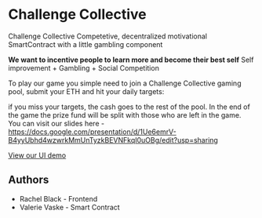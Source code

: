 # Challenge Collective

Challenge Collective
Competetive, decentralized motivational SmartContract with a little gambling component

**We want to incentive people to learn more and become their best self** 
Self improvement + Gambling + Social Competition

To play our game you simple need to join a Challenge Collective gaming pool, submit your ETH and hit your daily targets:

if you miss your targets, the cash goes to the rest of the pool. 
In the end of the game the prize fund will be split with those who are left in the game.
You can visit our slides here - https://docs.google.com/presentation/d/1Ue6emrV-B4yyUbhd4wzwrkMmUnTyzkBEVNFkqI0uOBg/edit?usp=sharing

[View our UI demo](https://challenge-collective.herokuapp.com/)

## Authors
* Rachel Black - Frontend
* Valerie Vaske - Smart Contract
